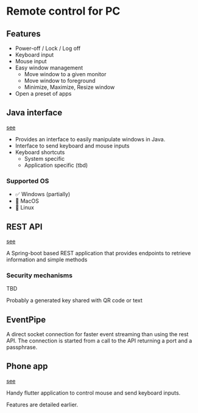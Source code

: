 Remote control for PC
=====================

Features
--------

+ Power-off / Lock / Log off
+ Keyboard input
+ Mouse input
+ Easy window management
	- Move window to a given monitor
	- Move window to foreground
	- Minimize, Maximize, Resize window
+ Open a preset of apps

Java interface
--------------

[see](./java)

+ Provides an interface to easily manipulate windows in Java.
+ Interface to send keyboard and mouse inputs
+ Keyboard shortcuts 
	- System specific
	- Application specific (tbd)
	
### Supported OS
+ ✅ Windows (partially)
+ 🔲 MacOS
+ 🔲 Linux

REST API
--------

[see](./server)

A Spring-boot based REST application that provides
endpoints to retrieve information and simple methods

### Security mechanisms

TBD

Probably a generated key shared with QR code or text

EventPipe
---------

A direct socket connection for faster event streaming than using the rest API.
The connection is started from a call to the API returning a port and a passphrase.

Phone app
---------

[see](./app)

Handy flutter application to control mouse and send keyboard inputs.

Features are detailed earlier.
